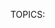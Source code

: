 TOPICS: <dialog>
        <dialog> open attribute

# HTML Dialog Element: `<dialog>`

The **HTML `<dialog>` element** represents a **dialog box**, such as an *inspector* or *window*.

## Technical Summary

|  |  |
| :-- | :-- |
| **Content categories** | *Flow content*, *sectioning root* |
| **Permitted content** | *Flow content* |
| **Tag omission** | None, both the starting and ending tag are mandatory. |
| **Permitted parents** | Any element that accepts *flow content* |
| **Permitted ARIA roles** | **`alertdialog`** |
| **DOM interface** | **`HTMLDialogElement`** |

## Attributes

This element includes the [global attributes](/en/webfrontend/HTML_Global_Attributes).
The *`tabindex`* attribute **must not** be used on the `<dialog>` element.

| Attribute | Description |
| :-- | :-- |
| **`open`** | Indicates that the dialog is **active** and **available for interaction**. When this attribute is not set, the dialog shouldn't be shown to the user. |

## Usage Notes

- *[`<form>`](/en/webfrontend/<form>)* elements can be integrated within a dialog by specifying them
with the attribute **`method="dialog"`**.
When such a form is submitted, the dialog is closed with its **`returnValue`**
attribute set to the value of the form's *`submit`* button that was used.
- The `::backdrop` CSS pseudo-element can be used to style behind a `<dialog>` element,
for example to dim inaccessible content whilst a modal dialog is active. The backdrop is only drawn
when the dialog element is displayed with `HTMLDialogElement.showModal()`.

## Simple example

```html
<dialog open>
  <p>Greetings, one and all!</p>
</dialog>
```

## Advanced example

This example opens a pop-up dialog box containing a form when the "Update details" button is clicked.

```html
<!-- Simple pop-up dialog box containing a form -->
<dialog id="favDialog">
  <form method="dialog">
    <p><label>Favorite animal:
      <select>
        <option></option>
        <option>Brine shrimp</option>
        <option>Red panda</option>
        <option>Spider monkey</option>
      </select>
    </label></p>
    <menu>
      <button value="cancel">Cancel</button>
      <button id="confirmBtn" value="default">Confirm</button>
    </menu>
  </form>
</dialog>

<button onclick="updateDetails()">Update details</button>
<output aria-live="polite"></output>
```

```javascript
(function() {
  var favDialog = document.getElementById('favDialog');
  var outputBox = document.getElementsByTagName('output')0];
  var selectEl = document.getElementsByTagName('select')0];
  var confirmBtn = document.getElementById('confirmBtn');

  // “Update details” button opens the <dialog> modally
  function updateDetails() {
    if (typeof favDialog.showModal === "function") {
      favDialog.showModal();
    } else {
      alert("The dialog API is not supported by this browser");
    }
  }

  // "Favorite animal" input sets the value of the submit button
  selectEl.addEventListener('change', function onSelect(e) {
    confirmBtn.value = selectEl.value;
  });
  // "Confirm" button of form triggers "close" on dialog because of method="dialog"]
  favDialog.addEventListener('close', function onClose() {
    outputBox.value = favDialog.returnValue + " button clicked - " + (new Date()).toString();
  });
})();
```

## Browser compatibility

| - | Google | Firefox | Safari |
| :--- | :--- | :--- | :--- |
| `<dialog>` | support | support | support |
